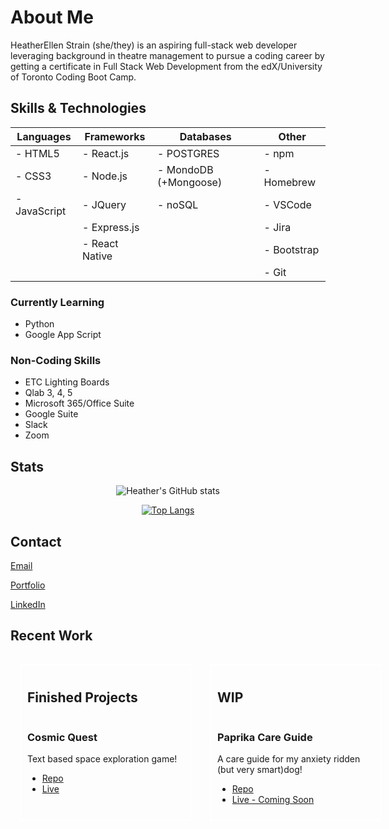 # About Me

HeatherEllen Strain (she/they) is an aspiring full-stack web developer leveraging background in theatre management to pursue a coding career by getting a certificate in Full Stack Web Development from the edX/University of Toronto Coding Boot Camp.

## Skills & Technologies

| Languages    | Frameworks     | Databases             | Other       |
| ------------ | -------------- | --------------------- | ----------- |
| - HTML5      | - React.js     | - POSTGRES            | - npm       |
| - CSS3       | - Node.js      | - MondoDB (+Mongoose) | - Homebrew  |
| - JavaScript | - JQuery       | - noSQL               | - VSCode    |
|              | - Express.js   |                       | - Jira      |
|              | - React Native |                       | - Bootstrap |
|              |                |                       | - Git       |

### Currently Learning

- Python
- Google App Script

### Non-Coding Skills

- ETC Lighting Boards
- Qlab 3, 4, 5
- Microsoft 365/Office Suite
- Google Suite
- Slack
- Zoom

## Stats

<div style="text-align: center;">

![Heather's GitHub stats](https://github-readme-stats.vercel.app/api?username=hestrain&show_icons=true&theme=tokyonight)

[![Top Langs](https://github-readme-stats.vercel.app/api/top-langs/?username=hestrain&theme=tokyonight)](https://github.com/hestrain/github-readme-stats)

</div>

## Contact

[Email](mailto:hestrain@gmail.com)

[Portfolio]()

[LinkedIn](https://www.linkedin.com/in/hestrain/)

## Recent Work

<div style="display: flex; justify-content: space-around;">
<div id="finished" style="border: white solid 2px; padding: 10px; margin: 15px; min-width: 250px;">
<h2>Finished Projects</h2>
<p style="display: flex;">
<h3>Cosmic Quest</h3>
<p>Text based space exploration game!</p>
<ul>
<li>
<a href="https://github.com/jreeve65/Cosmic-Quest">Repo</a>
</li>
 <li>
<a href="https://cosmic-quest.onrender.com/">Live</a>
 </li>
</ul>
</p>
</div>
<div id="wip" style="border: white solid 2px; padding: 10px; margin: 15px; min-width: 250px;">
<h2>WIP</h2>
<p style="display: flex;">
<h3>Paprika Care Guide</h3>
<p>A care guide for my anxiety ridden (but very smart)dog!</p>
<ul>
<li>
<a href="https://github.com/hestrain/Paprika-Care-Guide">Repo</a>
</li>
<li>
 <a href="">Live - Coming Soon</a>
</li>
</ul>
</p>
</div>
</div>

<!--
**hestrain/hestrain** is a ✨ _special_ ✨ repository because its `README.md` (this file) appears on your GitHub profile.

Here are some ideas to get you started:

- 🔭 I’m currently working on ...
- 🌱 I’m currently learning ...
- 👯 I’m looking to collaborate on ...
- 🤔 I’m looking for help with ...
- 💬 Ask me about ...
- 📫 How to reach me: ...
- 😄 Pronouns: ...
- ⚡ Fun fact: ...
-->
